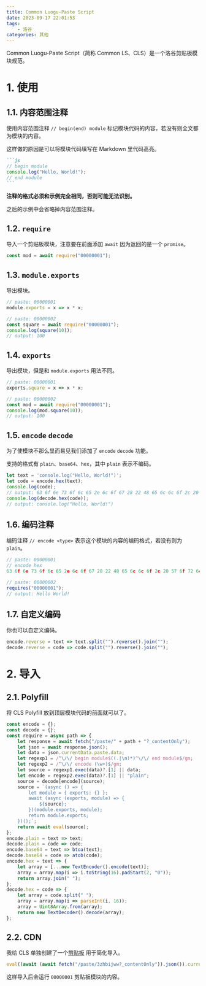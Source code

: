 ```yaml
---
title: Common Luogu-Paste Script
date: 2023-09-17 22:01:53
tags:
    - 洛谷
categories: 其他
---
```


Common Luogu-Paste Script（简称 Common LS、CLS）是一个洛谷剪贴板模块规范。

<!-- more -->

# 1. 使用

## 1.1. 内容范围注释

使用内容范围注释 `// begin(end) module` 标记模块代码的内容，若没有则全文都为模块的内容。

这样做的原因是可以将模块代码填写在 Markdown 里代码高亮。

````markdown
```js
// begin module
console.log("Hello, World!");
// end module
```
````

**注释的格式必须和示例完全相同，否则可能无法识别。**

之后的示例中会省略掉内容范围注释。

## 1.2. `require`

导入一个剪贴板模块，注意要在前面添加 `await` 因为返回的是一个 `promise`。

```js
const mod = await require("00000001");
```

## 1.3. `module.exports`

导出模块。

```js
// paste: 00000001
module.exports = x => x * x;

// paste: 00000002
const square = await require("00000001");
console.log(square(10));
// output: 100
```

## 1.4. `exports`

导出模块，但是和 `module.exports` 用法不同。

```js
// paste: 00000001
exports.square = x => x * x;

// paste: 00000002
const mod = await require("00000001");
console.log(mod.square(10));
// output: 100
```

## 1.5. `encode` `decode`

为了使模块不那么显而易见我们添加了 `encode` `decode` 功能。

支持的格式有 `plain`、`base64`、`hex`，其中 `plain` 表示不编码。

```js
let text = 'console.log("Hello, World!")';
let code = encode.hex(text);
console.log(code);
// output: 63 6f 6e 73 6f 6c 65 2e 6c 6f 67 28 22 48 65 6c 6c 6f 2c 20 57 6f 72 6c 64 21 22 29
console.log(decode.hex(code));
// output: console.log("Hello, World!")
```

## 1.6. 编码注释

编码注释 `// encode <type>` 表示这个模块的内容的编码格式，若没有则为 `plain`。

```js
// paste: 00000001
// encode hex
63 6f 6e 73 6f 6c 65 2e 6c 6f 67 28 22 48 65 6c 6c 6f 2c 20 57 6f 72 6c 64 21 22 29

// paste: 00000002
requires("00000001");
// output: Hello World!
```

## 1.7. 自定义编码

你也可以自定义编码。

```js
encode.reverse = text => text.split("").reverse().join("");
decode.reverse = code => code.split("").reverse().join("");
```

# 2. 导入

## 2.1. Polyfill

将 CLS Polyfill 放到顶层模块代码的前面就可以了。

```js
const encode = {};
const decode = {};
const require = async path => {
    let response = await fetch("/paste/" + path + "?_contentOnly");
    let json = await response.json();
    let data = json.currentData.paste.data;
    let regexp1 = /^\/\/ begin module$((.|\n)*)^\/\/ end module$/gm;
    let regexp2 = /^\/\/ encode (\w+)$/gm;
    let source = regexp1.exec(data)?.[1] || data;
    let encode = regexp2.exec(data)?.[1] || "plain";
    source = decode[encode](source);
    source = `(async () => {
        let module = { exports: {} };
        await (async (exports, module) => {
            ${source};
        })(module.exports, module);
        return module.exports;
    })();`;
    return await eval(source);
};
encode.plain = text => text;
decode.plain = code => code;
encode.base64 = text => btoa(text);
decode.base64 = code => atob(code);
encode.hex = text => {
    let array = [...new TextEncoder().encode(text)];
    array = array.map(i => i.toString(16).padStart(2, "0"));
    return array.join(" ");
};
decode.hex = code => {
    let array = code.split(" ");
    array = array.map(i => parseInt(i, 16));
    array = Uint8Array.from(array);
    return new TextDecoder().decode(array);
};
```

## 2.2. CDN

我给 CLS 单独创建了一个[剪贴板](https://www.luogu.com.cn/paste/3zhbijww) 用于简化导入。

```js
eval((await (await fetch("/paste/3zhbijww?_contentOnly")).json()).currentData.paste.data)("00000001");
```

这样导入后会运行 `00000001` 剪贴板模块的内容。
